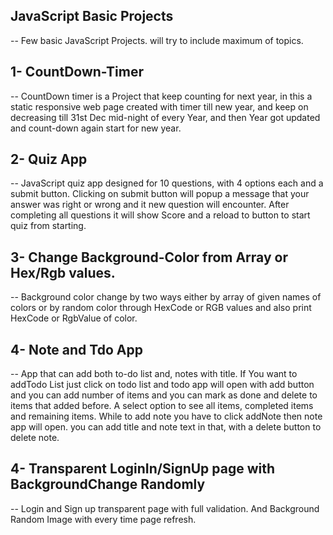 ## JavaScript Basic Projects

-- Few basic JavaScript Projects. will try to include maximum of topics.

## 1- CountDown-Timer

-- CountDown timer is a Project that keep counting for next year, in this a
static responsive web page created with timer till new year, and keep on
decreasing till 31st Dec mid-night of every Year, and then Year got updated and
count-down again start for new year.

## 2- Quiz App

-- JavaScript quiz app designed for 10 questions, with 4 options each and a
submit button. Clicking on submit button will popup a message that your answer
was right or wrong and it new question will encounter. After completing all
questions it will show Score and a reload to button to start quiz from starting.

## 3- Change Background-Color from Array or Hex/Rgb values.

-- Background color change by two ways either by array of given names of colors
or by random color through HexCode or RGB values and also print HexCode or
RgbValue of color.

## 4- Note and Tdo App

-- App that can add both to-do list and, notes with title. If You want to
addTodo List just click on todo list and todo app will open with add button and
you can add number of items and you can mark as done and delete to items that
added before. A select option to see all items, completed items and remaining
items. While to add note you have to click addNote then note app will open. you
can add title and note text in that, with a delete button to delete note.

## 4- Transparent LoginIn/SignUp page with BackgroundChange Randomly
-- Login and Sign up transparent page with full validation. And Background Random Image with every time page refresh.  
